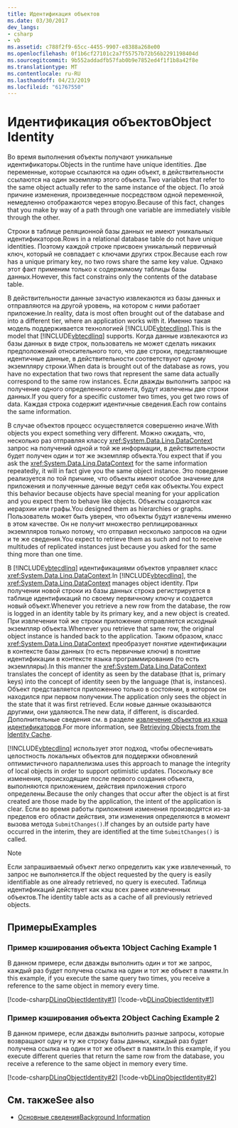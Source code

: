 ```yaml
---
title: Идентификация объектов
ms.date: 03/30/2017
dev_langs:
- csharp
- vb
ms.assetid: c788f2f9-65cc-4455-9907-e8388a268e00
ms.openlocfilehash: 0f1b6cf27101c2a7f55757b72b56b2291198404d
ms.sourcegitcommit: 9b552addadfb57fab0b9e7852ed4f1f1b8a42f8e
ms.translationtype: MT
ms.contentlocale: ru-RU
ms.lasthandoff: 04/23/2019
ms.locfileid: "61767550"
---
```

# <a name="object-identity"></a><span data-ttu-id="d090f-102">Идентификация объектов</span><span class="sxs-lookup"><span data-stu-id="d090f-102">Object Identity</span></span>
<span data-ttu-id="d090f-103">Во время выполнения объекты получают уникальные идентификаторы.</span><span class="sxs-lookup"><span data-stu-id="d090f-103">Objects in the runtime have unique identities.</span></span> <span data-ttu-id="d090f-104">Две переменные, которые ссылаются на один объект, в действительности ссылаются на один экземпляр этого объекта.</span><span class="sxs-lookup"><span data-stu-id="d090f-104">Two variables that refer to the same object actually refer to the same instance of the object.</span></span> <span data-ttu-id="d090f-105">По этой причине изменения, произведенные посредством одной переменной, немедленно отображаются через вторую.</span><span class="sxs-lookup"><span data-stu-id="d090f-105">Because of this fact, changes that you make by way of a path through one variable are immediately visible through the other.</span></span>  
  
 <span data-ttu-id="d090f-106">Строки в таблице реляционной базы данных не имеют уникальных идентификаторов.</span><span class="sxs-lookup"><span data-stu-id="d090f-106">Rows in a relational database table do not have unique identities.</span></span> <span data-ttu-id="d090f-107">Поэтому каждой строке присвоен уникальный первичный ключ, который не совпадает с ключами других строк.</span><span class="sxs-lookup"><span data-stu-id="d090f-107">Because each row has a unique primary key, no two rows share the same key value.</span></span> <span data-ttu-id="d090f-108">Однако этот факт применим только к содержимому таблицы базы данных.</span><span class="sxs-lookup"><span data-stu-id="d090f-108">However, this fact constrains only the contents of the database table.</span></span>  
  
 <span data-ttu-id="d090f-109">В действительности данные зачастую извлекаются из базы данных и отправляются на другой уровень, на котором с ними работает приложение.</span><span class="sxs-lookup"><span data-stu-id="d090f-109">In reality, data is most often brought out of the database and into a different tier, where an application works with it.</span></span> <span data-ttu-id="d090f-110">Именно такая модель поддерживается технологией [!INCLUDE[vbtecdlinq](../../../../../../includes/vbtecdlinq-md.md)].</span><span class="sxs-lookup"><span data-stu-id="d090f-110">This is the model that [!INCLUDE[vbtecdlinq](../../../../../../includes/vbtecdlinq-md.md)] supports.</span></span> <span data-ttu-id="d090f-111">Когда данные извлекаются из базы данных в виде строк, пользователь не может сделать никаких предположений относительного того, что две строки, представляющие идентичные данные, в действительности соответствуют одному экземпляру строки.</span><span class="sxs-lookup"><span data-stu-id="d090f-111">When data is brought out of the database as rows, you have no expectation that two rows that represent the same data actually correspond to the same row instances.</span></span> <span data-ttu-id="d090f-112">Если дважды выполнить запрос на получение одного определенного клиента, будут извлечены две строки данных.</span><span class="sxs-lookup"><span data-stu-id="d090f-112">If you query for a specific customer two times, you get two rows of data.</span></span> <span data-ttu-id="d090f-113">Каждая строка содержит идентичные сведения.</span><span class="sxs-lookup"><span data-stu-id="d090f-113">Each row contains the same information.</span></span>  
  
 <span data-ttu-id="d090f-114">В случае объектов процесс осуществляется совершенно иначе.</span><span class="sxs-lookup"><span data-stu-id="d090f-114">With objects you expect something very different.</span></span> <span data-ttu-id="d090f-115">Можно ожидать, что, несколько раз отправляя классу <xref:System.Data.Linq.DataContext> запрос на получений одной и той же информации, в действительности будет получен один и тот же экземпляр объекта.</span><span class="sxs-lookup"><span data-stu-id="d090f-115">You expect that if you ask the <xref:System.Data.Linq.DataContext> for the same information repeatedly, it will in fact give you the same object instance.</span></span> <span data-ttu-id="d090f-116">Это поведение реализуется по той причине, что объекты имеют особое значение для приложения и полученные данные ведут себя как объекты.</span><span class="sxs-lookup"><span data-stu-id="d090f-116">You expect this behavior because objects have special meaning for your application and you expect them to behave like objects.</span></span> <span data-ttu-id="d090f-117">Объекты создаются как иерархии или графы.</span><span class="sxs-lookup"><span data-stu-id="d090f-117">You designed them as hierarchies or graphs.</span></span> <span data-ttu-id="d090f-118">Пользователь может быть уверен, что объекты будут извлечены именно в этом качестве. Он не получит множество реплицированных экземпляров только потому, что отправил несколько запросов на одни и те же сведения.</span><span class="sxs-lookup"><span data-stu-id="d090f-118">You expect to retrieve them as such and not to receive multitudes of replicated instances just because you asked for the same thing more than one time.</span></span>  
  
 <span data-ttu-id="d090f-119">В [!INCLUDE[vbtecdlinq](../../../../../../includes/vbtecdlinq-md.md)] идентификациями объектов управляет класс <xref:System.Data.Linq.DataContext>.</span><span class="sxs-lookup"><span data-stu-id="d090f-119">In [!INCLUDE[vbtecdlinq](../../../../../../includes/vbtecdlinq-md.md)], the <xref:System.Data.Linq.DataContext> manages object identity.</span></span> <span data-ttu-id="d090f-120">При получении новой строки из базы данных строка регистрируется в таблице идентификаций по своему первичному ключу и создается новый объект.</span><span class="sxs-lookup"><span data-stu-id="d090f-120">Whenever you retrieve a new row from the database, the row is logged in an identity table by its primary key, and a new object is created.</span></span> <span data-ttu-id="d090f-121">При извлечении той же строки приложение отправляется исходный экземпляр объекта.</span><span class="sxs-lookup"><span data-stu-id="d090f-121">Whenever you retrieve that same row, the original object instance is handed back to the application.</span></span> <span data-ttu-id="d090f-122">Таким образом, класс <xref:System.Data.Linq.DataContext> преобразует понятие идентификации в контексте базы данных (то есть первичные ключи) в понятие идентификации в контексте языка программирования (то есть экземпляры).</span><span class="sxs-lookup"><span data-stu-id="d090f-122">In this manner the <xref:System.Data.Linq.DataContext> translates the concept of identity as seen by the database (that is, primary keys) into the concept of identity seen by the language (that is, instances).</span></span> <span data-ttu-id="d090f-123">Объект представляется приложению только в состоянии, в котором он находился при первом получении.</span><span class="sxs-lookup"><span data-stu-id="d090f-123">The application only sees the object in the state that it was first retrieved.</span></span> <span data-ttu-id="d090f-124">Если новые данные оказываются другими, они удаляются.</span><span class="sxs-lookup"><span data-stu-id="d090f-124">The new data, if different, is discarded.</span></span> <span data-ttu-id="d090f-125">Дополнительные сведения см. в разделе [извлечение объектов из кэша идентификаторов](../../../../../../docs/framework/data/adonet/sql/linq/retrieving-objects-from-the-identity-cache.md).</span><span class="sxs-lookup"><span data-stu-id="d090f-125">For more information, see [Retrieving Objects from the Identity Cache](../../../../../../docs/framework/data/adonet/sql/linq/retrieving-objects-from-the-identity-cache.md).</span></span>  
  
 [!INCLUDE[vbtecdlinq](../../../../../../includes/vbtecdlinq-md.md)] <span data-ttu-id="d090f-126">использует этот подход, чтобы обеспечивать целостность локальных объектов для поддержки обновлений оптимистичного параллелизма.</span><span class="sxs-lookup"><span data-stu-id="d090f-126">uses this approach to manage the integrity of local objects in order to support optimistic updates.</span></span> <span data-ttu-id="d090f-127">Поскольку все изменения, происходящие после первого создания объекта, выполняются приложением, действия приложения строго определены.</span><span class="sxs-lookup"><span data-stu-id="d090f-127">Because the only changes that occur after the object is at first created are those made by the application, the intent of the application is clear.</span></span> <span data-ttu-id="d090f-128">Если во время работы приложения изменения производятся из-за пределов его области действия, эти изменения определяются в момент вызова метода `SubmitChanges()`.</span><span class="sxs-lookup"><span data-stu-id="d090f-128">If changes by an outside party have occurred in the interim, they are identified at the time `SubmitChanges()` is called.</span></span>  
  
> [!NOTE]
>  <span data-ttu-id="d090f-129">Если запрашиваемый объект легко определить как уже извлеченный, то запрос не выполняется.</span><span class="sxs-lookup"><span data-stu-id="d090f-129">If the object requested by the query is easily identifiable as one already retrieved, no query is executed.</span></span> <span data-ttu-id="d090f-130">Таблица идентификаций действует как кэш всех ранее извлеченных объектов.</span><span class="sxs-lookup"><span data-stu-id="d090f-130">The identity table acts as a cache of all previously retrieved objects.</span></span>  
  
## <a name="examples"></a><span data-ttu-id="d090f-131">Примеры</span><span class="sxs-lookup"><span data-stu-id="d090f-131">Examples</span></span>  
  
### <a name="object-caching-example-1"></a><span data-ttu-id="d090f-132">Пример кэширования объекта 1</span><span class="sxs-lookup"><span data-stu-id="d090f-132">Object Caching Example 1</span></span>  
 <span data-ttu-id="d090f-133">В данном примере, если дважды выполнить один и тот же запрос, каждый раз будет получена ссылка на один и тот же объект в памяти.</span><span class="sxs-lookup"><span data-stu-id="d090f-133">In this example, if you execute the same query two times, you receive a reference to the same object in memory every time.</span></span>  
  
 [!code-csharp[DLinqObjectIdentity#1](../../../../../../samples/snippets/csharp/VS_Snippets_Data/DLinqObjectIdentity/cs/Program.cs#1)]
 [!code-vb[DLinqObjectIdentity#1](../../../../../../samples/snippets/visualbasic/VS_Snippets_Data/DLinqObjectIdentity/vb/Module1.vb#1)]  
  
### <a name="object-caching-example-2"></a><span data-ttu-id="d090f-134">Пример кэширования объекта 2</span><span class="sxs-lookup"><span data-stu-id="d090f-134">Object Caching Example 2</span></span>  
 <span data-ttu-id="d090f-135">В данном примере, если дважды выполнить разные запросы, которые возвращают одну и ту же строку базы данных, каждый раз будет получена ссылка на один и тот же объект в памяти.</span><span class="sxs-lookup"><span data-stu-id="d090f-135">In this example, if you execute different queries that return the same row from the database, you receive a reference to the same object in memory every time.</span></span>  
  
 [!code-csharp[DLinqObjectIdentity#2](../../../../../../samples/snippets/csharp/VS_Snippets_Data/DLinqObjectIdentity/cs/Program.cs#2)]
 [!code-vb[DLinqObjectIdentity#2](../../../../../../samples/snippets/visualbasic/VS_Snippets_Data/DLinqObjectIdentity/vb/Module1.vb#2)]  
  
## <a name="see-also"></a><span data-ttu-id="d090f-136">См. также</span><span class="sxs-lookup"><span data-stu-id="d090f-136">See also</span></span>

- [<span data-ttu-id="d090f-137">Основные сведения</span><span class="sxs-lookup"><span data-stu-id="d090f-137">Background Information</span></span>](../../../../../../docs/framework/data/adonet/sql/linq/background-information.md)
